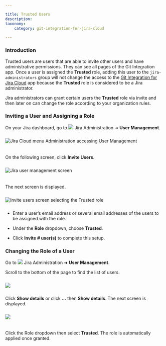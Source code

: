 ```yaml
---

title: Trusted Users
description:
taxonomy:
    category: git-integration-for-jira-cloud

---
```


### Introduction

Trusted users are users that are able to invite other users and have administrative permissions. They can see all pages of the Git Integration app. Once a user is assigned the **Trusted** role, adding this user to the `jira-administrators` group will not change the access to the [Git Integration for Jira Cloud](https://marketplace.atlassian.com/apps/4984/git-integration-for-jira?hosting=cloud&tab=overview) app because the **Trusted** role is considered to be a Jira administrator.

Jira administrators can grant certain users the **Trusted** role via invite and then later on can change the role according to your organization rules.

### Inviting a User and Assigning a Role

On your Jira dashboard, go to ![](/wp-content/uploads/actions-icon.png) Jira Administration ➜ **User Management**.

<img src='/wp-content/uploads/gij-gitcloud-jira-admin-user-mgr-menu-access.png' style='display:block;margin:25px auto 35px auto;max-width:100%' alt='Jira Cloud menu Administration accessing User Management' />

On the following screen, click **Invite Users**.

<img src='/wp-content/uploads/gij-gitcloud-jira-admin-user-mgr-invite.png' style='display:block;margin:25px auto 35px auto;max-width:100%' alt='Jira user management screen' />

The next screen is displayed.

<img src='/wp-content/uploads/gij-gitcloud-jira-admin-invite-users.png' style='display:block;margin:25px auto 25px auto;max-width:100%' alt='Invite users screen selecting the Trusted role' />

*   Enter a user’s email address or several email addresses of the users to be assigned with the role.

*   Under the **Role** dropdown, choose **Trusted**.

*   Click **Invite # user(s)** to complete this setup.

### Changing the Role of a User

Go to ![](/wp-content/uploads/actions-icon.png) Jira Administration ➜ **User Management**.

Scroll to the bottom of the page to find the list of users.

<img src='/wp-content/uploads/gij-gitcloud-user-mgr-userlist.png' style='display:block;margin:25px auto 25px auto;max-width:100%' />

Click **Show details** or click **…** then **Show details**. The next screen is displayed.

<img src='/wp-content/uploads/gij-gitcloud-user-show-details-roles.png' style='display:block;margin:25px auto 35px auto;max-width:100%' />


Click the Role dropdown then select **Trusted**. The role is automatically applied once granted.

